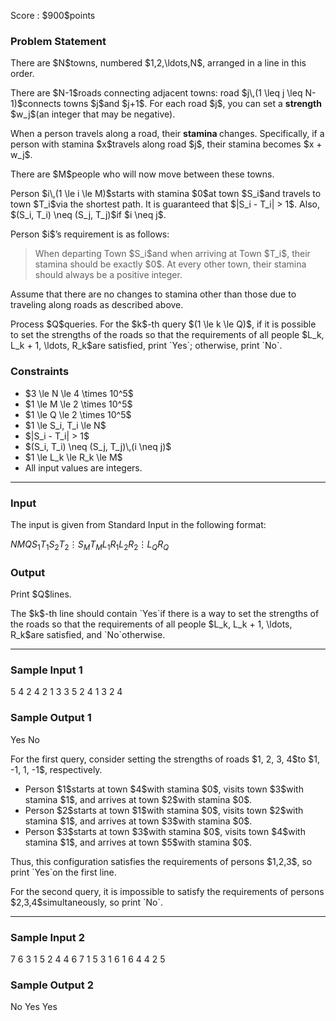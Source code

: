 
<div>

<span>

<span>

<p>
Score : $900$points
</p>

<div>

<section>

### **Problem Statement**

<p>
There are $N$towns, numbered $1,2,\ldots,N$, arranged in a line in this order.
</p>

<p>
There are $N-1$roads connecting adjacent towns: road $j\,(1 \leq j \leq N-1)$connects towns $j$and $j+1$. For each road $j$, you can set a 
<strong>
strength
</strong>
$w_j$(an integer that may be negative).
</p>

<p>
When a person travels along a road, their 
<strong>
stamina
</strong>
changes. Specifically, if a person with stamina $x$travels along road $j$, their stamina becomes $x + w_j$.
</p>

<p>
There are $M$people who will now move between these towns.
</p>

<p>
Person $i\,(1 \le i \le M)$starts with stamina $0$at town $S_i$and travels to town $T_i$via the shortest path.
It is guaranteed that $|S_i - T_i| > 1$. Also, $(S_i, T_i) \neq (S_j, T_j)$if $i \neq j$.
</p>

<p>
Person $i$’s requirement is as follows:
</p>

<blockquote>

<p>
When departing Town $S_i$and when arriving at Town $T_i$, their stamina should be exactly $0$. At every other town, their stamina should always be a positive integer.
</p>

</blockquote>

<p>
Assume that there are no changes to stamina other than those due to traveling along roads as described above.
</p>

<p>
Process $Q$queries. For the $k$-th query $(1 \le k \le Q)$, if it is possible to set the strengths of the roads so that the requirements of all people $L_k, L_k + 1, \ldots, R_k$are satisfied, print `Yes`; otherwise, print `No`.
</p>

</section>

</div>

<div>

<section>

### **Constraints**

<ul>

<li>
$3 \le N \le 4 \times 10^5$
</li>

<li>
$1 \le M \le 2 \times 10^5$
</li>

<li>
$1 \le Q \le 2 \times 10^5$
</li>

<li>
$1 \le S_i, T_i \le N$
</li>

<li>
$|S_i - T_i| > 1$
</li>

<li>
$(S_i, T_i) \neq (S_j, T_j)\,(i \neq j)$
</li>

<li>
$1 \le L_k \le R_k \le M$
</li>

<li>
All input values are integers.
</li>

</ul>

</section>

</div>

---

<div>

<div>

<section>

### **Input**

<p>
The input is given from Standard Input in the following format:
</p>

<div>

$N$$M$$Q$$S_1$$T_1$$S_2$$T_2$$\vdots$$S_M$$T_M$$L_1$$R_1$$L_2$$R_2$$\vdots$$L_Q$$R_Q$
</div>

</section>

</div>

<div>

<section>

### **Output**

<p>
Print $Q$lines.
</p>

<p>
The $k$-th line should contain `Yes`if there is a way to set the strengths of the roads so that the requirements of all people $L_k, L_k + 1, \ldots, R_k$are satisfied, and `No`otherwise.
</p>

</section>

</div>

</div>

---

<div>

<section>

### **Sample Input 1**

<div>

5 4 2
4 2
1 3
3 5
2 4
1 3
2 4

</div>

</section>

</div>

<div>

<section>

### **Sample Output 1**

<div>

Yes
No

</div>

<p>
For the first query, consider setting the strengths of roads $1, 2, 3, 4$to $1, -1, 1, -1$, respectively.
</p>

<ul>

<li>
Person $1$starts at town $4$with stamina $0$, visits town $3$with stamina $1$, and arrives at town $2$with stamina $0$.
</li>

<li>
Person $2$starts at town $1$with stamina $0$, visits town $2$with stamina $1$, and arrives at town $3$with stamina $0$.
</li>

<li>
Person $3$starts at town $3$with stamina $0$, visits town $4$with stamina $1$, and arrives at town $5$with stamina $0$.
</li>

</ul>

<p>
Thus, this configuration satisfies the requirements of persons $1,2,3$, so print `Yes`on the first line.
</p>

<p>
For the second query, it is impossible to satisfy the requirements of persons $2,3,4$simultaneously, so print `No`.
</p>

</section>

</div>

---

<div>

<section>

### **Sample Input 2**

<div>

7 6 3
1 5
2 4
4 6
7 1
5 3
1 6
1 6
4 4
2 5

</div>

</section>

</div>

<div>

<section>

### **Sample Output 2**

<div>

No
Yes
Yes

</div>

</section>

</div>

</span>

</span>

</div>
